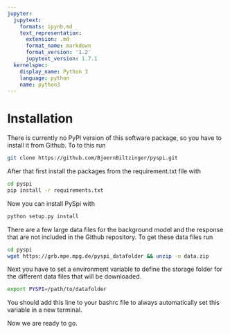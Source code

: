 ```yaml
---
jupyter:
  jupytext:
    formats: ipynb,md
    text_representation:
      extension: .md
      format_name: markdown
      format_version: '1.2'
      jupytext_version: 1.7.1
  kernelspec:
    display_name: Python 3
    language: python
    name: python3
---
```


# Installation
There is currently no PyPI version of this software package, so you have to install it from Github. To to this run
```bash
git clone https://github.com/BjoernBiltzinger/pyspi.git
```
After that first install the packages from the requirement.txt file with
```bash
cd pyspi
pip install -r requirements.txt
```
Now you can install PySpi with
```bash
python setup.py install
```
There are a few large data files for the background model and the response that are not included in the Github repository. To get these data files run
```bash
cd pyspi
wget https://grb.mpe.mpg.de/pyspi_datafolder && unzip -o data.zip
```

Next you have to set a environment variable to define the storage folder for the different data files that will be downloaded.
```bash
export PYSPI=/path/to/datafolder
```
You should add this line to your bashrc file to always automatically set this variable in a new terminal.

Now we are ready to go.

